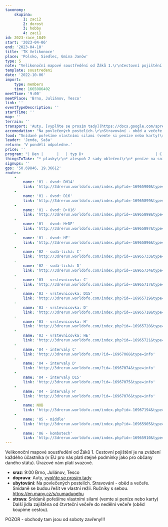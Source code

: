 ```yaml
---
taxonomy:
    skupina:
        1: zaci2
        2: dorost
        3: hobby
        4: zaci1
id: 2023-race_1849
start: '2023-04-06'
end: '2023-04-10'
title: 'TK Velikonoce'
place: 'Polsko, Siedlec, Gmina Janów'
type: S
note: "Velikonoční mapové soustředění od Žáků 1.\r\nCestovní pojištění je na zvážení každého účastníka (v EU pro nás platí stejné podmínky jako pro občany daného státu). Úrazové nám platí svazové."
template: soustredeni
date: '2022-10-06'
import:
    type: members
    time: 1665086402
meetTime: '9:00'
meetPlace: 'Brno, Juliánov, Tesco'
link: ''
eventTypeDescription: ''
startTime: ''
map: ''
terrain: ''
transport: 'Auty, [vyplňte se prosím tady](https://docs.google.com/spreadsheets/d/1SLvYYUn4FQMXaGyD0QEU9Ko2CN45WMdqW7ZwuL_QizU/edit)'
accomodation: "Na povlečených postelích.\r\nStravování - oběd a večeře.\r\nSnídaně se budou řešit ve vlastní režii.\r\nRučníky s sebou.\r\nhttps://en.mapy.cz/s/cumadupehu"
food: "Snídaně pořešíme vlastními silami (vemte si peníze nebo karty)\r\nDalší jídla zajištěna od čtvrteční večeře do nedělní večeře (oběd koupíme cestou).\r\n\r\nPOZOR - obchody tam jsou od soboty zavřeny!!!"
leader: 'Jenda, Saša'
return: 'V pondělí odpoledne.'
price: ''
program: "| Den |      |   | typ D+                                | C = žáci 2                            | mapa                   | rychlost | na kontrole     | stavba | roznos | místo parkování                                                    |\r\n| --- | ---- | - | ------------------------------------- | ------------------------------------- | ---------------------- | -------- | --------------- | ------ | ------ | ------------------------------------------------------------------ |\r\n| čt  | dopo |   | cesta                                 |                                       |                        |          |                 |        |        |                                                                    |\r\n|     | odpo | 1 | úvod                                  | úvod                                  | Dolina jih             | volně    | lampiony        | Miloš  |        | [https://mapy.cz/s/dofavebupa](https://mapy.cz/s/dofavebupa)       |\r\n| pá  | dopo | 2 | sudá-lichá                            | sudá-lichá                            | Krepa                  | středně  | lampiony        | Steeve |        | [https://mapy.cz/s/danajetuze](https://mapy.cz/s/danajetuze)       |\r\n|     | odpo | 3 | vrstevnicovka                         | vrstevnicovka                         | Rodaki                 | volně    | lampiony        | Saša   |        |  https://en.mapy.cz/s/dufaranumu nebo https://mapy.cz/s/bajezefuba           |\r\n| so  | dopo | 4 | O-intervals<br>(farstované intervaly) | O-intervals<br>(farstované intervaly) | Želazko - západní část | R        | lampiony, čísla | klárka |        | [https://en.mapy.cz/s/herabekapo](https://en.mapy.cz/s/herabekapo) |\r\n|     | odpo |   | NOB                                   |                                       |                        | V/chůze  | lampiony        | Jenda  |        |                                                                    |\r\n| ne  | dopo | 5 | middle                                | middle                                | Dolina jih             | R        | lampiony, čísla | Miloš  |        | [https://mapy.cz/s/bosateroda](https://mapy.cz/s/bosateroda)       |\r\n|     | odpo | 6 | kombo - buzola                        | kombo - buzola                        | Dolina sever           | V        | lampiony        | Gába   |        | [https://mapy.cz/s/potatarura](https://mapy.cz/s/potatarura)       |\r\n| po  | dopo | 7 | štafety                               | štafety                               | Pustynia               | R        | lampiony, čísla | Jenda  |        | [https://en.mapy.cz/s/jasulavede](https://en.mapy.cz/s/jasulavede) |\r\n|     | odpo |   | cesta                                 |                                       |                        |          |                 |        |        |                                                                    |"
thingsToTake: "* plavky\r\n* alespoň 2 sady oblečení\r\n* peníze na snídaně\r\n* buzolu, hodinky s GPS, včetně vybavení na přenos dat\r\n* nějakou hru na večer\r\n* kdo chce, bere světlo, budou připraveny i dobrovolné noční fáze\r\n* dobrou náladu!"
signups: ''
gps: '50.69846, 19.36612'
routes:
    -
        name: '01 - úvod: DH14'
        link: 'http://3drerun.worldofo.com/index.php?id=-16965900&type=info'
    -
        name: '01 - úvod: D16'
        link: 'http://3drerun.worldofo.com/index.php?id=-16965899&type=info'
    -
        name: '01 - úvod: D+H16'
        link: 'http://3drerun.worldofo.com/index.php?id=-16965898&type=info'
    -
        name: '01 - úvod: H+DE'
        link: 'http://3drerun.worldofo.com/index.php?id=-16965897&type=info'
    -
        name: '01 - úvod: HE'
        link: 'http://3drerun.worldofo.com/index.php?id=-16965896&type=info'
    -
        name: '02 - sudá-lichá: C'
        link: 'http://3drerun.worldofo.com/index.php?id=-16965733&type=info'
    -
        name: '02 - sudá-lichá: D'
        link: 'http://3drerun.worldofo.com/index.php?id=-16965734&type=info'
    -
        name: '03 - vrstevnicovka: C'
        link: 'http://3drerun.worldofo.com/index.php?id=-16965717&type=info'
    -
        name: '03 - vrstevnicovka: D15'
        link: 'http://3drerun.worldofo.com/index.php?id=-16965719&type=info'
    -
        name: '03 - vrstevnicovka: D'
        link: 'http://3drerun.worldofo.com/index.php?id=-16965718&type=info'
    -
        name: '03 - vrstevnicovka: H'
        link: 'http://3drerun.worldofo.com/index.php?id=-16965720&type=info'
    -
        name: '03 - vrstevnicovka: HE'
        link: 'http://3drerun.worldofo.com/index.php?id=-16965721&type=info'
    -
        name: '04 - intervaly C'
        link: 'http://3drerun.worldofo.com/?id=-16967068&type=info'
    -
        name: '04 - intervaly D'
        link: 'http://3drerun.worldofo.com/?id=-16967074&type=info'
    -
        name: '04 - intervaly D15'
        link: 'http://3drerun.worldofo.com/?id=-16967075&type=info'
    -
        name: '04 - intervaly H'
        link: 'http://3drerun.worldofo.com/?id=-16967076&type=info'
    -
        name: NOB
        link: 'http://3drerun.worldofo.com/index.php?id=-16967194&type=info'
    -
        name: '05 - middle'
        link: 'http://3drerun.worldofo.com/index.php?id=-16965905&type=info'
    -
        name: '06 - kombotech'
        link: 'http://3drerun.worldofo.com/index.php?id=-16965910&type=info'
---
```


Velikonoční mapové soustředění od Žáků 1.
Cestovní pojištění je na zvážení každého účastníka (v EU pro nás platí stejné podmínky jako pro občany daného státu). Úrazové nám platí svazové.
* **sraz**: 9:00 Brno, Juliánov, Tesco
* **doprava**: Auty, [vyplňte se prosím tady](https://docs.google.com/spreadsheets/d/1SLvYYUn4FQMXaGyD0QEU9Ko2CN45WMdqW7ZwuL_QizU/edit)
* **ubytování**: Na povlečených postelích.
Stravování - oběd a večeře.
Snídaně se budou řešit ve vlastní režii.
Ručníky s sebou.
https://en.mapy.cz/s/cumadupehu
* **strava**: Snídaně pořešíme vlastními silami (vemte si peníze nebo karty)
Další jídla zajištěna od čtvrteční večeře do nedělní večeře (oběd koupíme cestou).

POZOR - obchody tam jsou od soboty zavřeny!!!
